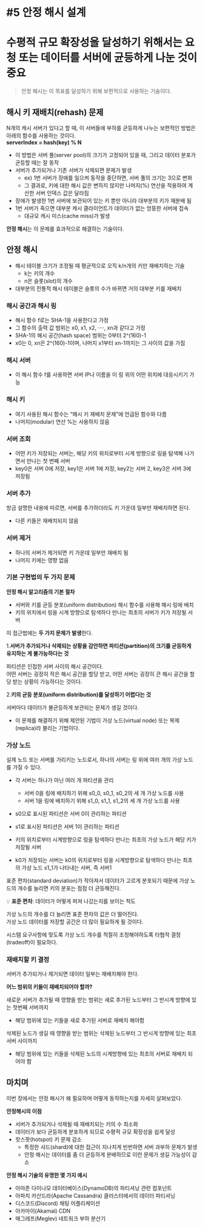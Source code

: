 # #5 안정 해시 설계
# 수평적 규모 확장성을 달성하기 위해서는 요청 또는 데이터를 서버에 균등하게 나눈 것이 중요

> 안정 해시는 이 목표를 달성하기 위해 보편적으로 사용하는 기술이다.

## 해시 키 재배치(rehash) 문제

N개의 캐시 서버가 있다고 할 때, 이 서버들에 부하를 균등하게 나누는 보편적인 방법은 아래의 함수를 사용하는 것이다.  
**serverIndex = hash(key) % N**

- 이 방법은 서버 풀(server pool)의 크기가 고정되어 있을 때, 그리고 데이터 분포가 균등할 때는 잘 동작
- 서버가 추가되거나 기존 서버가 삭제되면 문제가 발생
    - ex) 1번 서버가 장애를 일으켜 동작을 중단하면, 서버 풀의 크기는 3으로 변화
    - 그 결과로, 키에 대한 해시 값은 변하지 않지만 나머지(%) 연산을 적용하여 계산한 서버 인덱스 값은 달라짐
- 장애가 발생한 1번 서버에 보관되어 있는 키 뿐만 아니라 대부분의 키가 재분배 됨
- 1번 서버가 죽으면 대부분 캐시 클라이언트가 데이터가 없는 엉뚱한 서버에 접속
    - 대규모 캐시 미스(cache miss)가 발생

**안정 해시**는 이 문제를 효과적으로 해결하는 기술이다.

## 안정 해시
- 해시 테이블 크기가 조정될 때 평균적으로 오직 k/n개의 키만 재배치하는 기술
    - k는 키의 개수
    - n은 슬롯(slot)의 개수
- 대부분의 전통적 해시 테이블은 슬롯의 수가 바뀌면 거의 대부분 키를 재배치

### 해시 공간과 해시 링
- 해시 함수 f로는 SHA-1을 사용한다고 가정
- 그 함수의 출력 값 범위는 x0, x1, x2, ····, xn과 같다고 가정
- SHA-1의 해시 공간(hash space) 범위는 0부터 2^(160)-1
- x0는 0, xn은 2^(160)-1이며, 나머지 x1부터 xn-1까지는 그 사이의 값을 가짐

### 해시 서버
- 이 해시 함수 f를 사용하면 서버 IP나 이름을 이 링 위의 어떤 위치에 대응시키기 가능

### 해시 키
- 여기 사용된 해시 함수는 “해시 키 재배치 문제”에 언급된 함수와 다름
- 나머지(modular) 연산 %는 사용하지 않음

### 서버 조회
- 어떤 키가 저장되는 서버는, 해당 키의 위치로부터 시계 방향으로 링을 탐색해 나가면서 만나는 첫 번째 서버
- key0은 서버 0에 저장, key1은 서버 1에 저장, key2는 서버 2, key3은 서버 3에 저장됨

### 서버 추가
방금 설명한 내용에 따르면, 서버를 추가하더라도 키 가운데 일부만 재배치하면 된다.
- 다른 키들은 재배치되지 않음

### 서버 제거
- 하나의 서버가 제거되면 키 가운데 일부만 재배치 됨
- 나머지 키에는 영향 없음

### 기본 구현법의 두 가지 문제
**안정 해시 알고리즘의 기본 절차**
- 서버와 키를 균등 분포(uniform distribution) 해시 함수를 사용해 해시 링에 배치
- 키의 위치에서 링을 시계 방향으로 탐색하다 만나는 최초의 서버가 키가 저장될 서버

이 접근법에는 **두 가지 문제가 발생**한다.

1.**서버가 추가되거나 삭제되는 상황을 감안하면 파티션(partition)의 크기를 균등하게 유지하는 게 불가능하다는 것**

파티션은 인접한 서버 사이의 해시 공간이다.  
어떤 서버는 굉장히 작은 해시 공간을 할당 받고, 어떤 서버는 굉장히 큰 해시 공간을 할당 받는 상황이 가능하다는 것이다.

2.**키의 균등 분포(uniform distribution)를 달성하기 어렵다는 것**

서버마다 데이터가 불균등하게 보관되는 문제가 생길 것이다.
- 이 문제를 해결하기 위해 제안된 기법이 가상 노드(virtual node) 또는 복제(replica)라 불리는 기법이다.

### 가상 노드

실제 노드 또는 서버를 가리키는 노드로서, 하나의 서버는 링 위에 여러 개의 가상 노드를 가질 수 있다.
- 각 서버는 하나가 아닌 여러 개 파티션을 관리
    - 서버 0을 링에 배치하기 위해 s0_0, s0_1, s0_2의 세 개 가상 노드를 사용
    - 서버 1을 링에 배치하기 위해 s1_0, s1_1, s1_2의 세 개 가상 노드를 사용
- s0으로 표시된 파티션은 서버 0이 관리하는 파티션
- s1로 표시된 파티션은 서버 1이 관리하는 파티션

- 키의 위치로부터 시계방향으로 링을 탐색하다 만나는 최초의 가상 노드가 해당 키가 저장될 서버
- k0가 저장되는 서버는 k0의 위치로부터 링을 시계방향으로 탐색하다 만나는 최초의 가상 노드 s1_1가 나타내는 서버, 즉 서버1

표준 편차(standard deviation)가 작아져서 데이터가 고르게 분포되기 때문에 가상 노드의 개수를 늘리면 키의 분포는 점점 더 균등해진다.

💡 **표준 편차**: 데이터가 어떻게 퍼져 나갔는지를 보이는 척도

가상 노드의 개수를 더 늘리면 표준 편차의 값은 더 떨어진다.  
가상 노드 데이터를 저장할 공간은 더 많이 필요하게 될 것이다.

시스템 요구사항에 맞도록 가상 노드 개수를 적절히 조정해야하도록 타협적 결정(tradeoff)이 필요하다.

### 재배치할 키 결정

서버가 추가되거나 제거되면 데이터 일부는 재배치해야 한다. 

**어느 범위의 키들이 재배치되어야 할까?**

새로운 서버가 추가될 때 영향을 받는 범위는 새로 추가된 노드부터 그 반시계 방향에 있는 첫번째 서버까지
- 해당 범위에 있는 키들을 새로 추가된 서버로 재배치 해야함

삭제된 노드가 생길 때 영향을 받는 범위는 삭제된 노드부터 그 반시게 방향에 있는 최초 서버 사이까지
- 해당 범위에 있는 키들을 삭제된 노드의 시계방향에 있는 최초의 서버로 재배치 되어야 함


## 마치며

이번 장에서는 안정 해시가 왜 필요하며 어떻게 동작하는지를 자세히 살펴보았다.

**안정해시의 이점**

- 서버가 추가되거나 삭제될 때 재배치되는 키의 수 최소화
- 데이터가 보다 균등하게 분포하게 되므로 수평적 규모 확장성을 쉽게 달성
- 핫스팟(hotspot) 키 문제 감소
    - 특정한 샤드(shard)에 대한 접근이 지나치게 빈번하면 서버 과부하 문제가 발생
    - 안정 해시는 데이터를 좀 더 균등하게 분배하므로 이런 문제가 생길 가능성이 감소

**안정 해시 기술의 유명한 몇 가지 예시**

- 아마존 다이나모 데이터베이스(DynamoDB)의 파티셔닝 관련 컴포넌트
- 아파치 카산드라(Apache Cassandra) 클러스터에서의 데이터 파티셔닝
- 디스코드(Discord) 채팅 어플리케이션
- 아카마이(Akamai) CDN
- 매그레프(Meglev) 네트워크 부하 분산기